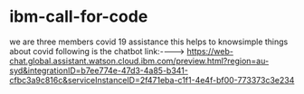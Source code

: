 # ibm-call-for-code
we are three members 
covid 19 assistance 
this helps to knowsimple things about covid
following is the chatbot link:---->
https://web-chat.global.assistant.watson.cloud.ibm.com/preview.html?region=au-syd&integrationID=b7ee774e-47d3-4a85-b341-cfbc3a9c816c&serviceInstanceID=2f471eba-c1f1-4e4f-bf00-773373c3e234
